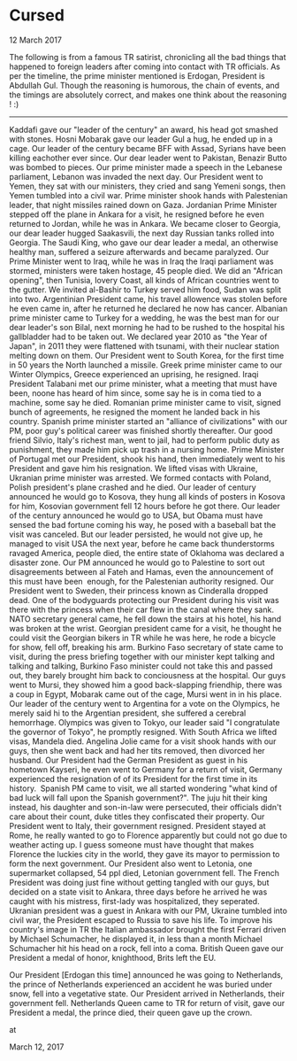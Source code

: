 # Cursed
12 March 2017

The following is from a famous TR satirist, chronicling all the bad things that happened to foreign leaders after coming into contact with TR officials. As per the timeline, the prime minister mentioned is Erdogan, President is Abdullah Gul. Though the reasoning is humorous, the chain of events, and the timings are absolutely correct, and makes one think about the reasoning ! :)

----

Kaddafi gave our "leader of the century" an award, his head got smashed with stones. Hosni Mobarak gave our leader Gul a hug, he ended up in a cage. Our leader of the century became BFF with Assad, Syrians have been killing eachother ever since. Our dear leader went to Pakistan, Benazir Butto was bombed to pieces. Our prime minister made a speech in the Lebanese parliament, Lebanon was invaded the next day. Our President went to Yemen, they sat with our ministers, they cried and sang Yemeni songs, then Yemen tumbled into a civil war. Prime minister shook hands with Palestenian leader, that night missiles rained down on Gaza. Jordanian Prime Minister stepped off the plane in Ankara for a visit, he resigned before he even returned to Jordan, while he was in Ankara. We became closer to Georgia, our dear leader hugged Saakasvili, the next day Russian tanks rolled into  Georgia. The Saudi King, who gave our dear leader a medal, an otherwise healthy man, suffered a seizure afterwards and became paralyzed. Our Prime Minister went to Iraq, while he was in Iraq the Iraqi parliament was stormed, ministers were taken hostage, 45 people died. We did an "African opening", then Tunisia, Iovery Coast, all kinds of African countries went to the gutter. We invited al-Bashir to Turkey served him food, Sudan was split into two. Argentinian President came, his travel allowence was stolen before he even came in, after he returned he declared he now has cancer. Albanian prime minister came to Turkey for a wedding, he was the best man for our dear leader's son Bilal, next morning he had to be rushed to the hospital his gallbladder had to be taken out. We declared year 2010 as "the Year of Japan", in 2011 they were flattened with tsunami, with their nuclear station melting down on them. Our President went to South Korea, for the first time in 50 years the North launched a missile. Greek prime minister came to our Winter Olympics, Greece experienced an uprising, he resigned. Iraqi President Talabani met our prime minister, what a meeting that must have been, noone has heard of him since, some say he is in coma tied to a machine, some say he died. Romanian prime minister came to visit, signed bunch of agreements, he resigned the moment he landed back in his country. Spanish prime minister started an "alliance of civilizations" with our PM, poor guy's political career was finished shortly thereafter. Our good friend Silvio, Italy's richest man, went to jail, had to perform public duty as punishment, they made him pick up trash in a nursing home. Prime Minister of Portugal met our President, shook his hand, then immediately went to his President and gave him his resignation. We lifted visas with Ukraine, Ukranian prime minister was arrested. We formed contacts with Poland, Polish president's plane crashed and he died. Our leader of century announced he would go to Kosova, they hung all kinds of posters in Kosova for him, Kosovian government fell 12 hours before he got there. Our leader of the century announced he would go to USA, but Obama must have sensed the bad fortune coming his way, he posed with a baseball bat the visit was canceled. But our leader persisted, he would not give up, he managed to visit USA the next year, before he came back thunderstorms ravaged America, people died, the entire state of Oklahoma was declared a disaster zone. Our PM announced he would go to Palestine to sort out disagreements between al Fateh and Hamas, even the announcement of this must have been  enough, for the Palestenian authority resigned. Our President went to Sweden, their princess known as Cinderalla dropped dead. One of the bodyguards protecting our President during his visit was there with the princess when their car flew in the canal where they sank. NATO secretary general came, he fell down the stairs at his hotel, his hand was broken at the wrist. Georgian president came for a visit, he thought he could visit the Georgian bikers in TR while he was here, he rode a bicycle for show, fell off, breaking his arm. Burkino Faso secretary of state came to visit, during the press briefing together with our minister kept talking and talking and talking, Burkino Faso minister could not take this and passed out, they barely brought him back to conciousness at the hospital. Our guys went to Mursi, they showed him a good back-slapping friendhip, there was a coup in Egypt, Mobarak came out of the cage, Mursi went in in his place. Our leader of the century went to Argentina for a vote on the Olympics, he merely said hi to the Argentian president, she suffered a cerebral hemorrhage. Olympics was given to Tokyo, our leader said "I congratulate the governor of Tokyo", he promptly resigned. With South Africa we lifted visas, Mandela died. Angelina Jolie came for a visit shook hands with our guys, then she went back and had her tits removed, then divorced her husband. Our President had the German President as guest in his hometown Kayseri, he even went to Germany for a return of visit, Germany experienced the resignation of of its President for the first time in its history.  Spanish PM came to visit, we all started wondering "what kind of bad luck will fall upon the Spanish government?". The juju hit their king instead, his daughter and son-in-law were persecuted, their officials didn't care about their count, duke titles they confiscated their property. Our President went to Italy, their government resigned. President stayed at Rome, he really wanted to go to Florence apparently but could not go due to weather acting up. I guess someone must have thought that makes Florence the luckies city in the world, they gave its mayor to permission to form the next government. Our President also went to Letonia, one supermarket collapsed, 54 ppl died, Letonian government fell. The French President was doing just fine without getting tangled with our guys, but decided on a state visit to Ankara, three days before he arrived he was caught with his mistress, first-lady was hospitalized, they seperated. Ukranian president was a guest in Ankara with our PM, Ukraine tumbled into civil war, the President escaped to Russia to save his life. To improve his country's image in TR the Italian ambassador brought the first Ferrari driven by Michael Schumacher, he displayed it, in less than a month Michael Schumacher hit his head on a rock, fell into a coma. British Queen gave our President a medal of honor, knighthood, Brits left the EU.

Our President [Erdogan this time] announced he was going to Netherlands, the prince of Netherlands experienced an accident he was buried under snow, fell into a vegetative state. Our President arrived in Netherlands, their government fell. Netherlands Queen came to TR for return of visit, gave our President a medal, the prince died, their queen gave up the crown.







at

March 12, 2017















